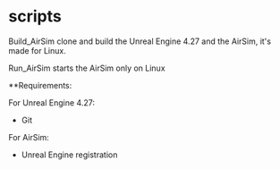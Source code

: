 # scripts

Build_AirSim clone and build the Unreal Engine 4.27 and the AirSim, it's made for Linux.

Run_AirSim starts the AirSim only on Linux

**Requirements:

For Unreal Engine 4.27:
- Git

For AirSim:
- Unreal Engine registration

